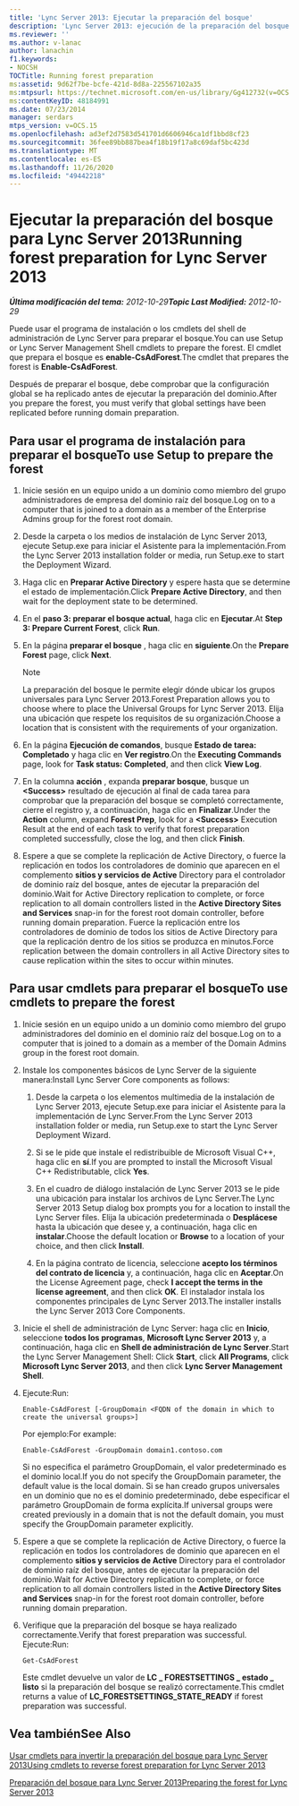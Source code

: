 ```yaml
---
title: 'Lync Server 2013: Ejecutar la preparación del bosque'
description: 'Lync Server 2013: ejecución de la preparación del bosque.'
ms.reviewer: ''
ms.author: v-lanac
author: lanachin
f1.keywords:
- NOCSH
TOCTitle: Running forest preparation
ms:assetid: 9d62f7be-bcfe-421d-8d8a-225567102a35
ms:mtpsurl: https://technet.microsoft.com/en-us/library/Gg412732(v=OCS.15)
ms:contentKeyID: 48184991
ms.date: 07/23/2014
manager: serdars
mtps_version: v=OCS.15
ms.openlocfilehash: ad3ef2d7583d541701d6606946ca1df1bbd8cf23
ms.sourcegitcommit: 36fee89bb887bea4f18b19f17a8c69daf5bc423d
ms.translationtype: MT
ms.contentlocale: es-ES
ms.lasthandoff: 11/26/2020
ms.locfileid: "49442218"
---
```

# <a name="running-forest-preparation-for-lync-server-2013"></a><span data-ttu-id="052f3-103">Ejecutar la preparación del bosque para Lync Server 2013</span><span class="sxs-lookup"><span data-stu-id="052f3-103">Running forest preparation for Lync Server 2013</span></span>

<div data-xmlns="http://www.w3.org/1999/xhtml">

<div class="topic" data-xmlns="http://www.w3.org/1999/xhtml" data-msxsl="urn:schemas-microsoft-com:xslt" data-cs="https://msdn.microsoft.com/">

<div data-asp="https://msdn2.microsoft.com/asp">



</div>

<div id="mainSection">

<div id="mainBody"><span data-ttu-id="052f3-104">

<span> </span></span><span class="sxs-lookup"><span data-stu-id="052f3-104">

<span> </span></span></span>

<span data-ttu-id="052f3-105">_**Última modificación del tema:** 2012-10-29_</span><span class="sxs-lookup"><span data-stu-id="052f3-105">_**Topic Last Modified:** 2012-10-29_</span></span>

<span data-ttu-id="052f3-106">Puede usar el programa de instalación o los cmdlets del shell de administración de Lync Server para preparar el bosque.</span><span class="sxs-lookup"><span data-stu-id="052f3-106">You can use Setup or Lync Server Management Shell cmdlets to prepare the forest.</span></span> <span data-ttu-id="052f3-107">El cmdlet que prepara el bosque es **enable-CsAdForest**.</span><span class="sxs-lookup"><span data-stu-id="052f3-107">The cmdlet that prepares the forest is **Enable-CsAdForest**.</span></span>

<span data-ttu-id="052f3-108">Después de preparar el bosque, debe comprobar que la configuración global se ha replicado antes de ejecutar la preparación del dominio.</span><span class="sxs-lookup"><span data-stu-id="052f3-108">After you prepare the forest, you must verify that global settings have been replicated before running domain preparation.</span></span>

<div>

## <a name="to-use-setup-to-prepare-the-forest"></a><span data-ttu-id="052f3-109">Para usar el programa de instalación para preparar el bosque</span><span class="sxs-lookup"><span data-stu-id="052f3-109">To use Setup to prepare the forest</span></span>

1.  <span data-ttu-id="052f3-110">Inicie sesión en un equipo unido a un dominio como miembro del grupo administradores de empresa del dominio raíz del bosque.</span><span class="sxs-lookup"><span data-stu-id="052f3-110">Log on to a computer that is joined to a domain as a member of the Enterprise Admins group for the forest root domain.</span></span>

2.  <span data-ttu-id="052f3-111">Desde la carpeta o los medios de instalación de Lync Server 2013, ejecute Setup.exe para iniciar el Asistente para la implementación.</span><span class="sxs-lookup"><span data-stu-id="052f3-111">From the Lync Server 2013 installation folder or media, run Setup.exe to start the Deployment Wizard.</span></span>

3.  <span data-ttu-id="052f3-112">Haga clic en **Preparar Active Directory** y espere hasta que se determine el estado de implementación.</span><span class="sxs-lookup"><span data-stu-id="052f3-112">Click **Prepare Active Directory**, and then wait for the deployment state to be determined.</span></span>

4.  <span data-ttu-id="052f3-113">En el **paso 3: preparar el bosque actual**, haga clic en **Ejecutar**.</span><span class="sxs-lookup"><span data-stu-id="052f3-113">At **Step 3: Prepare Current Forest**, click **Run**.</span></span>

5.  <span data-ttu-id="052f3-114">En la página **preparar el bosque** , haga clic en **siguiente**.</span><span class="sxs-lookup"><span data-stu-id="052f3-114">On the **Prepare Forest** page, click **Next**.</span></span>
    
    <div>
    

    > [!NOTE]  
    > <span data-ttu-id="052f3-115">La preparación del bosque le permite elegir dónde ubicar los grupos universales para Lync Server 2013.</span><span class="sxs-lookup"><span data-stu-id="052f3-115">Forest Preparation allows you to choose where to place the Universal Groups for Lync Server 2013.</span></span> <span data-ttu-id="052f3-116">Elija una ubicación que respete los requisitos de su organización.</span><span class="sxs-lookup"><span data-stu-id="052f3-116">Choose a location that is consistent with the requirements of your organization.</span></span>

    
    </div>

6.  <span data-ttu-id="052f3-117">En la página **Ejecución de comandos**, busque **Estado de tarea: Completado** y haga clic en **Ver registro**.</span><span class="sxs-lookup"><span data-stu-id="052f3-117">On the **Executing Commands** page, look for **Task status: Completed**, and then click **View Log**.</span></span>

7.  <span data-ttu-id="052f3-118">En la columna **acción** , expanda **preparar bosque**, busque un **\<Success\>** resultado de ejecución al final de cada tarea para comprobar que la preparación del bosque se completó correctamente, cierre el registro y, a continuación, haga clic en **Finalizar**.</span><span class="sxs-lookup"><span data-stu-id="052f3-118">Under the **Action** column, expand **Forest Prep**, look for a **\<Success\>** Execution Result at the end of each task to verify that forest preparation completed successfully, close the log, and then click **Finish**.</span></span>

8.  <span data-ttu-id="052f3-119">Espere a que se complete la replicación de Active Directory, o fuerce la replicación en todos los controladores de dominio que aparecen en el complemento **sitios y servicios de Active** Directory para el controlador de dominio raíz del bosque, antes de ejecutar la preparación del dominio.</span><span class="sxs-lookup"><span data-stu-id="052f3-119">Wait for Active Directory replication to complete, or force replication to all domain controllers listed in the **Active Directory Sites and Services** snap-in for the forest root domain controller, before running domain preparation.</span></span> <span data-ttu-id="052f3-120">Fuerce la replicación entre los controladores de dominio de todos los sitios de Active Directory para que la replicación dentro de los sitios se produzca en minutos.</span><span class="sxs-lookup"><span data-stu-id="052f3-120">Force replication between the domain controllers in all Active Directory sites to cause replication within the sites to occur within minutes.</span></span>

</div>

<div>

## <a name="to-use-cmdlets-to-prepare-the-forest"></a><span data-ttu-id="052f3-121">Para usar cmdlets para preparar el bosque</span><span class="sxs-lookup"><span data-stu-id="052f3-121">To use cmdlets to prepare the forest</span></span>

1.  <span data-ttu-id="052f3-122">Inicie sesión en un equipo unido a un dominio como miembro del grupo administradores del dominio en el dominio raíz del bosque.</span><span class="sxs-lookup"><span data-stu-id="052f3-122">Log on to a computer that is joined to a domain as a member of the Domain Admins group in the forest root domain.</span></span>

2.  <span data-ttu-id="052f3-123">Instale los componentes básicos de Lync Server de la siguiente manera:</span><span class="sxs-lookup"><span data-stu-id="052f3-123">Install Lync Server Core components as follows:</span></span>
    
    1.  <span data-ttu-id="052f3-124">Desde la carpeta o los elementos multimedia de la instalación de Lync Server 2013, ejecute Setup.exe para iniciar el Asistente para la implementación de Lync Server.</span><span class="sxs-lookup"><span data-stu-id="052f3-124">From the Lync Server 2013 installation folder or media, run Setup.exe to start the Lync Server Deployment Wizard.</span></span>
    
    2.  <span data-ttu-id="052f3-125">Si se le pide que instale el redistribuible de Microsoft Visual C++, haga clic en **sí**.</span><span class="sxs-lookup"><span data-stu-id="052f3-125">If you are prompted to install the Microsoft Visual C++ Redistributable, click **Yes**.</span></span>
    
    3.  <span data-ttu-id="052f3-126">En el cuadro de diálogo instalación de Lync Server 2013 se le pide una ubicación para instalar los archivos de Lync Server.</span><span class="sxs-lookup"><span data-stu-id="052f3-126">The Lync Server 2013 Setup dialog box prompts you for a location to install the Lync Server files.</span></span> <span data-ttu-id="052f3-127">Elija la ubicación predeterminada o **Desplácese** hasta la ubicación que desee y, a continuación, haga clic en **instalar**.</span><span class="sxs-lookup"><span data-stu-id="052f3-127">Choose the default location or **Browse** to a location of your choice, and then click **Install**.</span></span>
    
    4.  <span data-ttu-id="052f3-128">En la página contrato de licencia, seleccione **acepto los términos del contrato de licencia** y, a continuación, haga clic en **Aceptar**.</span><span class="sxs-lookup"><span data-stu-id="052f3-128">On the License Agreement page, check **I accept the terms in the license agreement**, and then click **OK**.</span></span> <span data-ttu-id="052f3-129">El instalador instala los componentes principales de Lync Server 2013.</span><span class="sxs-lookup"><span data-stu-id="052f3-129">The installer installs the Lync Server 2013 Core Components.</span></span>

3.  <span data-ttu-id="052f3-130">Inicie el shell de administración de Lync Server: haga clic en **Inicio**, seleccione **todos los programas**, **Microsoft Lync Server 2013** y, a continuación, haga clic en **Shell de administración de Lync Server**.</span><span class="sxs-lookup"><span data-stu-id="052f3-130">Start the Lync Server Management Shell: Click **Start**, click **All Programs**, click **Microsoft Lync Server 2013**, and then click **Lync Server Management Shell**.</span></span>

4.  <span data-ttu-id="052f3-131">Ejecute:</span><span class="sxs-lookup"><span data-stu-id="052f3-131">Run:</span></span>
    
        Enable-CsAdForest [-GroupDomain <FQDN of the domain in which to create the universal groups>]
    
    <span data-ttu-id="052f3-132">Por ejemplo:</span><span class="sxs-lookup"><span data-stu-id="052f3-132">For example:</span></span>
    
        Enable-CsAdForest -GroupDomain domain1.contoso.com 
    
    <span data-ttu-id="052f3-133">Si no especifica el parámetro GroupDomain, el valor predeterminado es el dominio local.</span><span class="sxs-lookup"><span data-stu-id="052f3-133">If you do not specify the GroupDomain parameter, the default value is the local domain.</span></span> <span data-ttu-id="052f3-134">Si se han creado grupos universales en un dominio que no es el dominio predeterminado, debe especificar el parámetro GroupDomain de forma explícita.</span><span class="sxs-lookup"><span data-stu-id="052f3-134">If universal groups were created previously in a domain that is not the default domain, you must specify the GroupDomain parameter explicitly.</span></span>

5.  <span data-ttu-id="052f3-135">Espere a que se complete la replicación de Active Directory, o fuerce la replicación en todos los controladores de dominio que aparecen en el complemento **sitios y servicios de Active** Directory para el controlador de dominio raíz del bosque, antes de ejecutar la preparación del dominio.</span><span class="sxs-lookup"><span data-stu-id="052f3-135">Wait for Active Directory replication to complete, or force replication to all domain controllers listed in the **Active Directory Sites and Services** snap-in for the forest root domain controller, before running domain preparation.</span></span>

6.  <span data-ttu-id="052f3-136">Verifique que la preparación del bosque se haya realizado correctamente.</span><span class="sxs-lookup"><span data-stu-id="052f3-136">Verify that forest preparation was successful.</span></span> <span data-ttu-id="052f3-137">Ejecute:</span><span class="sxs-lookup"><span data-stu-id="052f3-137">Run:</span></span>
    
        Get-CsAdForest 
    
    <span data-ttu-id="052f3-138">Este cmdlet devuelve un valor de **LC \_ FORESTSETTINGS \_ estado \_ listo** si la preparación del bosque se realizó correctamente.</span><span class="sxs-lookup"><span data-stu-id="052f3-138">This cmdlet returns a value of **LC\_FORESTSETTINGS\_STATE\_READY** if forest preparation was successful.</span></span>

</div>

<div>

## <a name="see-also"></a><span data-ttu-id="052f3-139">Vea también</span><span class="sxs-lookup"><span data-stu-id="052f3-139">See Also</span></span>


[<span data-ttu-id="052f3-140">Usar cmdlets para invertir la preparación del bosque para Lync Server 2013</span><span class="sxs-lookup"><span data-stu-id="052f3-140">Using cmdlets to reverse forest preparation for Lync Server 2013</span></span>](lync-server-2013-using-cmdlets-to-reverse-forest-preparation.md)  


[<span data-ttu-id="052f3-141">Preparación del bosque para Lync Server 2013</span><span class="sxs-lookup"><span data-stu-id="052f3-141">Preparing the forest for Lync Server 2013</span></span>](lync-server-2013-preparing-the-forest.md)  
  

<span data-ttu-id="052f3-142"></div>

</div>

<span> </span>

</div>

</div>

</span><span class="sxs-lookup"><span data-stu-id="052f3-142"></div>

</div>

<span> </span>

</div>

</div>

</span></span></div>

